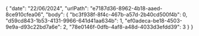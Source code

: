 { 
  "date": "22/06/2024",
  "urlPath": "e7187d36-8962-4b18-aaed-8ce910cfea06",
  "body": {
  "bc3f938f-8f4c-467b-a57d-2b40cd500f4b": 0,
  "d59cd843-1b53-4131-9966-641d41aa634b": 1,
  "ef0adeca-be18-4503-9e9a-d93c22bd7a6e": 2,
  "78e0146f-0dfb-4af8-a48d-4033d3efdd39": 3
}
}
